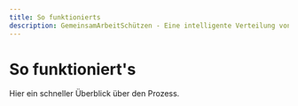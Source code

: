 ```yaml
---
title: So funktionierts
description: GemeinsamArbeitSchützen - Eine intelligente Verteilung von Arbeitskräften, um auch in der Krise Entlassungen und Kurzarbeit auf ein Minimum zu begrenzen. 
---
```


# So funktioniert's

Hier ein schneller Überblick über den Prozess.


